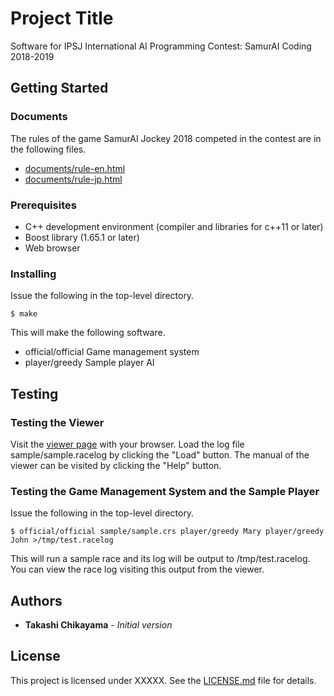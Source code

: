 # Project Title

Software for IPSJ International AI Programming Contest: SamurAI Coding 2018-2019

## Getting Started

### Documents

The rules of the game SamurAI Jockey 2018 competed in the contest are in the following files.
* [documents/rule-en.html](documents/rule-en.html)
* [documents/rule-jp.html](documents/rule-jp.html)

### Prerequisites

* C++ development environment (compiler and libraries for c++11 or later)
* Boost library (1.65.1 or later)
* Web browser

### Installing

Issue the following in the top-level directory.
```
$ make
```
This will make the following software.
* official/official
   Game management system
* player/greedy
   Sample player AI

## Testing

### Testing the Viewer

Visit the [viewer page]( viewer/viewer.html) with your browser.
Load the log file sample/sample.racelog by clicking the "Load" button.
The manual of the viewer can be visited by clicking the "Help" button.

### Testing the Game Management System and the Sample Player

Issue the following in the top-level directory.
```
$ official/official sample/sample.crs player/greedy Mary player/greedy John >/tmp/test.racelog
```
This will run a sample race and its log will be output to /tmp/test.racelog.
You can view the race log visiting this output from the viewer.

## Authors

* **Takashi Chikayama** - *Initial version*

## License

This project is licensed under XXXXX.
See the [LICENSE.md](LICENCE.md) file for details.


